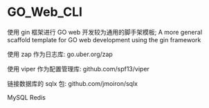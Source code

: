 # GO_Web_CLI
使用 gin 框架进行 GO web 开发较为通用的脚手架模板; A more general scaffold template for GO web development using the gin framework

使用 zap 作为日志库: go.uber.org/zap

使用 viper 作为配置管理库: github.com/spf13/viper

链接数据库的 sqlx 包: github.com/jmoiron/sqlx

MySQL Redis
